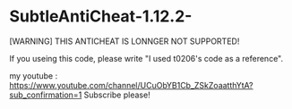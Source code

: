# SubtleAntiCheat-1.12.2-

[WARNING] THIS ANTICHEAT IS LONNGER NOT SUPPORTED!
 
 
If you useing this code, please  write "I used t0206's code as a reference".


my youtube : https://www.youtube.com/channel/UCuObYB1Cb_ZSkZoaatthYtA?sub_confirmation=1
Subscribe please!
